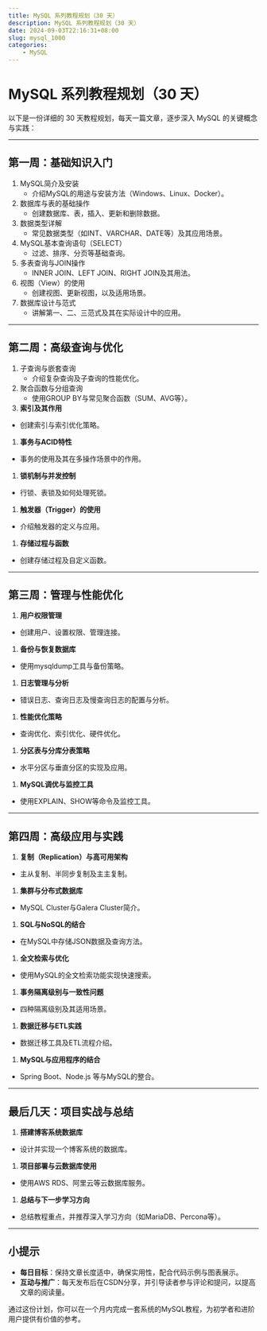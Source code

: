 ```yaml
---
title: MySQL 系列教程规划（30 天）
description: MySQL 系列教程规划（30 天）
date: 2024-09-03T22:16:31+08:00
slug: mysql_1000
categories:
    - MySQL
---
```


# MySQL 系列教程规划（30 天）

以下是一份详细的 30 天教程规划，每天一篇文章，逐步深入 MySQL 的关键概念与实践：

------

## **第一周：基础知识入门**

1. MySQL简介及安装
   - 介绍MySQL的用途与安装方法（Windows、Linux、Docker）。
2. 数据库与表的基础操作
   - 创建数据库、表，插入、更新和删除数据。
3. 数据类型详解
   - 常见数据类型（如INT、VARCHAR、DATE等）及其应用场景。
4. MySQL基本查询语句（SELECT）
   - 过滤、排序、分页等基础查询。
5. 多表查询与JOIN操作
   - INNER JOIN、LEFT JOIN、RIGHT JOIN及其用法。
6. 视图（View）的使用
   - 创建视图、更新视图，以及适用场景。
7. 数据库设计与范式
   - 讲解第一、二、三范式及其在实际设计中的应用。

------

## **第二周：高级查询与优化**

1. 子查询与嵌套查询
   - 介绍复杂查询及子查询的性能优化。
2. 聚合函数与分组查询
   - 使用GROUP BY与常见聚合函数（SUM、AVG等）。
3. **索引及其作用**

- 创建索引与索引优化策略。

1. **事务与ACID特性**

- 事务的使用及其在多操作场景中的作用。

1. **锁机制与并发控制**

- 行锁、表锁及如何处理死锁。

1. **触发器（Trigger）的使用**

- 介绍触发器的定义与应用。

1. **存储过程与函数**

- 创建存储过程及自定义函数。

------

## **第三周：管理与性能优化**

1. **用户权限管理**

- 创建用户、设置权限、管理连接。

1. **备份与恢复数据库**

- 使用mysqldump工具与备份策略。

1. **日志管理与分析**

- 错误日志、查询日志及慢查询日志的配置与分析。

1. **性能优化策略**

- 查询优化、索引优化、硬件优化。

1. **分区表与分库分表策略**

- 水平分区与垂直分区的实现及应用。

1. **MySQL调优与监控工具**

- 使用EXPLAIN、SHOW等命令及监控工具。

------

## **第四周：高级应用与实践**

1. **复制（Replication）与高可用架构**

- 主从复制、半同步复制及主主复制。

1. **集群与分布式数据库**

- MySQL Cluster与Galera Cluster简介。

1. **SQL与NoSQL的结合**

- 在MySQL中存储JSON数据及查询方法。

1. **全文检索与优化**

- 使用MySQL的全文检索功能实现快速搜索。

1. **事务隔离级别与一致性问题**

- 四种隔离级别及其适用场景。

1. **数据迁移与ETL实践**

- 数据迁移工具及ETL流程介绍。

1. **MySQL与应用程序的结合**

- Spring Boot、Node.js 等与MySQL的整合。

------

## **最后几天：项目实战与总结**

1. **搭建博客系统数据库**

- 设计并实现一个博客系统的数据库。

1. **项目部署与云数据库使用**

- 使用AWS RDS、阿里云等云数据库服务。

1. **总结与下一步学习方向**

- 总结教程重点，并推荐深入学习方向（如MariaDB、Percona等）。

------

## **小提示**

- **每日目标**：保持文章长度适中，确保实用性，配合代码示例与图表展示。
- **互动与推广**：每天发布后在CSDN分享，并引导读者参与评论和提问，以提高文章的阅读量。

通过这份计划，你可以在一个月内完成一套系统的MySQL教程，为初学者和进阶用户提供有价值的参考。



